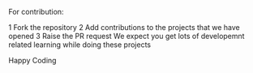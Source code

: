 For contribution:

1 Fork the repository 
2 Add contributions to the projects that we have opened 
3 Raise the PR request
We expect you get lots of developemnt related learning while doing these projects

Happy Coding
